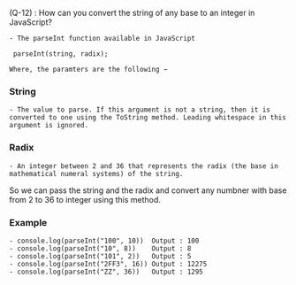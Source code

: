 (Q-12) : How can you convert the string of any base to an integer in JavaScript?

    - The parseInt function available in JavaScript

     parseInt(string, radix);

    Where, the paramters are the following −

### String
    - The value to parse. If this argument is not a string, then it is converted to one using the ToString method. Leading whitespace in this argument is ignored.

### Radix
    - An integer between 2 and 36 that represents the radix (the base in mathematical numeral systems) of the string.

So we can pass the string and the radix and convert any numbner with base from 2 to 36 to integer using this method.

### Example
    - console.log(parseInt("100", 10))  Output : 100
    - console.log(parseInt("10", 8))    Output : 8
    - console.log(parseInt("101", 2))   Output : 5
    - console.log(parseInt("2FF3", 16)) Output : 12275
    - console.log(parseInt("ZZ", 36))   Output : 1295